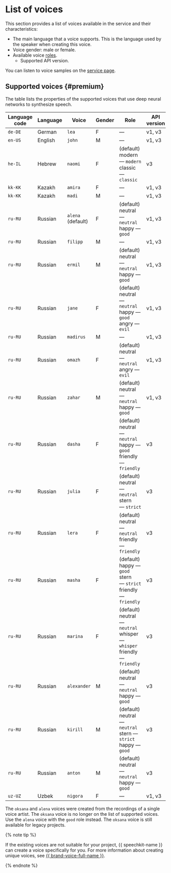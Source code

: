 # List of voices

This section provides a list of voices available in the service and their characteristics:

* The main language that a voice supports. This is the language used by the speaker when creating this voice.
* Voice gender: male or female.
* Available voice [roles](index.md#role).
   * Supported API version.


You can listen to voice samples on the [service page](/services/speechkit).


## Supported voices {#premium}

The table lists the properties of the supported voices that use deep neural networks to synthesize speech.

| Language code | Language | Voice | Gender | Role | API version | 
|---------| ---- | ---- | -- |--------|---|
| `de-DE` | German | `lea` | F | — | v1, v3 |
| `en-US` | English | `john` | M | — | v1, v3 |
| `he-IL` | Hebrew | `naomi` | F | (default) modern — `modern` </br> classic — `classic` |  v3 |
| `kk-KK` | Kazakh | `amira` | F | — | v1, v3 |
| `kk-KK` | Kazakh | `madi` | M | — | v1, v3 |
| `ru-RU` | Russian | `alena` </br> (default) | F | (default) neutral — `neutral` </br> happy — `good` </br> | v1, v3 |
| `ru-RU` | Russian | `filipp` | M | — | v1, v3 |
| `ru-RU` | Russian | `ermil` | M | (default) neutral — `neutral` </br> happy — `good` | v1, v3 |
| `ru-RU` | Russian | `jane` | F | (default) neutral — `neutral` </br> happy — `good` </br> angry — `evil` | v1, v3 |
| `ru-RU` | Russian | `madirus` | M | — | v1, v3 |
| `ru-RU` | Russian | `omazh` | F | (default) neutral — `neutral` </br> angry — `evil` | v1, v3 |
| `ru-RU` | Russian | `zahar` | M | (default) neutral — `neutral` </br> happy — `good` | v1, v3 |
| `ru-RU` | Russian | `dasha`  | F | (default) neutral — `neutral` </br> happy — `good`</br> friendly — `friendly` | v3 |
| `ru-RU` | Russian | `julia`  | F | (default) neutral — `neutral` </br> stern — `strict` | v3 |
| `ru-RU` | Russian | `lera`  | F | (default) neutral — `neutral` </br> friendly — `friendly` | v3 |
| `ru-RU` | Russian | `masha`  | F | (default) happy — `good` </br> stern — `strict` </br> friendly — `friendly` | v3 |
| `ru-RU` | Russian | `marina`  | F | (default) neutral — `neutral` </br> whisper— `whisper` </br> friendly — `friendly` | v3 |
| `ru-RU` | Russian | `alexander` | M | (default) neutral — `neutral` </br> happy — `good` | v3 |
| `ru-RU` | Russian | `kirill` | M | (default) neutral — `neutral` </br> stern — `strict` </br> happy — `good` | v3 |
| `ru-RU` | Russian | `anton` | M | (default) neutral — `neutral` </br> happy — `good` | v3 |
| `uz-UZ` | Uzbek | `nigora` | F | — | v1, v3 |

The `oksana` and `alena` voices were created from the recordings of a single voice artist. The `oksana` voice is no longer on the list of supported voices. Use the `alena` voice with the `good` role instead. The `oksana` voice is still available for legacy projects.

{% note tip %}

If the existing voices are not suitable for your project, {{ speechkit-name }} can create a voice specifically for you. For more information about creating unique voices, see [{{ brand-voice-full-name }}](brand-voice/index.md).

{% endnote %}
